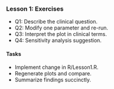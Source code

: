 ### Lesson 1: Exercises

- Q1: Describe the clinical question.
- Q2: Modify one parameter and re-run.
- Q3: Interpret the plot in clinical terms.
- Q4: Sensitivity analysis suggestion.

#### Tasks
- Implement change in R/Lesson1.R.
- Regenerate plots and compare.
- Summarize findings succinctly.

